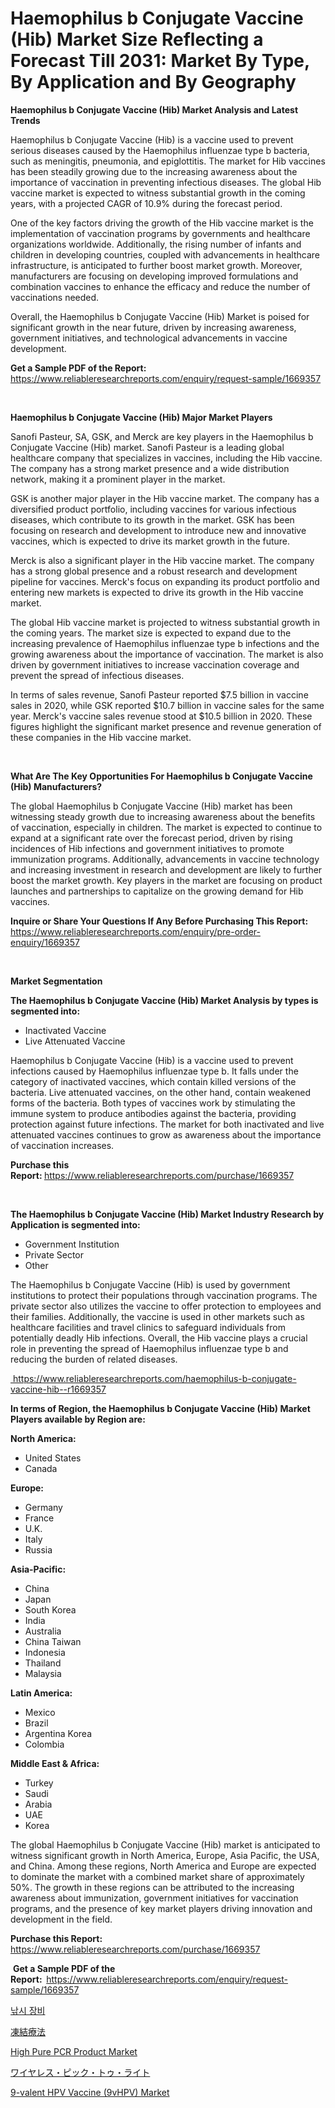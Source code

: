 <p><h1>Haemophilus b Conjugate Vaccine (Hib) Market Size Reflecting a Forecast Till 2031: Market By Type, By Application and By Geography</h1></p><p><strong>Haemophilus b Conjugate Vaccine (Hib) Market Analysis and Latest Trends</strong></p>
<p><p>Haemophilus b Conjugate Vaccine (Hib) is a vaccine used to prevent serious diseases caused by the Haemophilus influenzae type b bacteria, such as meningitis, pneumonia, and epiglottitis. The market for Hib vaccines has been steadily growing due to the increasing awareness about the importance of vaccination in preventing infectious diseases. The global Hib vaccine market is expected to witness substantial growth in the coming years, with a projected CAGR of 10.9% during the forecast period.</p><p>One of the key factors driving the growth of the Hib vaccine market is the implementation of vaccination programs by governments and healthcare organizations worldwide. Additionally, the rising number of infants and children in developing countries, coupled with advancements in healthcare infrastructure, is anticipated to further boost market growth. Moreover, manufacturers are focusing on developing improved formulations and combination vaccines to enhance the efficacy and reduce the number of vaccinations needed.</p><p>Overall, the Haemophilus b Conjugate Vaccine (Hib) Market is poised for significant growth in the near future, driven by increasing awareness, government initiatives, and technological advancements in vaccine development.</p></p>
<p><strong>Get a Sample PDF of the Report:&nbsp;</strong> <a href="https://www.reliableresearchreports.com/enquiry/request-sample/1669357">https://www.reliableresearchreports.com/enquiry/request-sample/1669357</a></p>
<p>&nbsp;</p>
<p><strong>Haemophilus b Conjugate Vaccine (Hib) Major Market Players</strong></p>
<p><p>Sanofi Pasteur, SA, GSK, and Merck are key players in the Haemophilus b Conjugate Vaccine (Hib) market. Sanofi Pasteur is a leading global healthcare company that specializes in vaccines, including the Hib vaccine. The company has a strong market presence and a wide distribution network, making it a prominent player in the market.</p><p>GSK is another major player in the Hib vaccine market. The company has a diversified product portfolio, including vaccines for various infectious diseases, which contribute to its growth in the market. GSK has been focusing on research and development to introduce new and innovative vaccines, which is expected to drive its market growth in the future.</p><p>Merck is also a significant player in the Hib vaccine market. The company has a strong global presence and a robust research and development pipeline for vaccines. Merck's focus on expanding its product portfolio and entering new markets is expected to drive its growth in the Hib vaccine market.</p><p>The global Hib vaccine market is projected to witness substantial growth in the coming years. The market size is expected to expand due to the increasing prevalence of Haemophilus influenzae type b infections and the growing awareness about the importance of vaccination. The market is also driven by government initiatives to increase vaccination coverage and prevent the spread of infectious diseases.</p><p>In terms of sales revenue, Sanofi Pasteur reported $7.5 billion in vaccine sales in 2020, while GSK reported $10.7 billion in vaccine sales for the same year. Merck's vaccine sales revenue stood at $10.5 billion in 2020. These figures highlight the significant market presence and revenue generation of these companies in the Hib vaccine market.</p></p>
<p>&nbsp;</p>
<p><strong>What Are The Key Opportunities For Haemophilus b Conjugate Vaccine (Hib) Manufacturers?</strong></p>
<p><p>The global Haemophilus b Conjugate Vaccine (Hib) market has been witnessing steady growth due to increasing awareness about the benefits of vaccination, especially in children. The market is expected to continue to expand at a significant rate over the forecast period, driven by rising incidences of Hib infections and government initiatives to promote immunization programs. Additionally, advancements in vaccine technology and increasing investment in research and development are likely to further boost the market growth. Key players in the market are focusing on product launches and partnerships to capitalize on the growing demand for Hib vaccines.</p></p>
<p><strong>Inquire or Share Your Questions If Any Before Purchasing This Report:</strong> <a href="https://www.reliableresearchreports.com/enquiry/pre-order-enquiry/1669357">https://www.reliableresearchreports.com/enquiry/pre-order-enquiry/1669357</a></p>
<p>&nbsp;</p>
<p><strong>Market Segmentation</strong></p>
<p><strong>The Haemophilus b Conjugate Vaccine (Hib) Market Analysis by types is segmented into:</strong></p>
<p><ul><li>Inactivated Vaccine</li><li>Live Attenuated Vaccine</li></ul></p>
<p><p>Haemophilus b Conjugate Vaccine (Hib) is a vaccine used to prevent infections caused by Haemophilus influenzae type b. It falls under the category of inactivated vaccines, which contain killed versions of the bacteria. Live attenuated vaccines, on the other hand, contain weakened forms of the bacteria. Both types of vaccines work by stimulating the immune system to produce antibodies against the bacteria, providing protection against future infections. The market for both inactivated and live attenuated vaccines continues to grow as awareness about the importance of vaccination increases.</p></p>
<p><strong>Purchase this Report:&nbsp;</strong><a href="https://www.reliableresearchreports.com/purchase/1669357">https://www.reliableresearchreports.com/purchase/1669357</a></p>
<p>&nbsp;</p>
<p><strong>The Haemophilus b Conjugate Vaccine (Hib) Market Industry Research by Application is segmented into:</strong></p>
<p><ul><li>Government Institution</li><li>Private Sector</li><li>Other</li></ul></p>
<p><p>The Haemophilus b Conjugate Vaccine (Hib) is used by government institutions to protect their populations through vaccination programs. The private sector also utilizes the vaccine to offer protection to employees and their families. Additionally, the vaccine is used in other markets such as healthcare facilities and travel clinics to safeguard individuals from potentially deadly Hib infections. Overall, the Hib vaccine plays a crucial role in preventing the spread of Haemophilus influenzae type b and reducing the burden of related diseases.</p></p>
<p><a href="https://www.reliableresearchreports.com/haemophilus-b-conjugate-vaccine-hib--r1669357">&nbsp;https://www.reliableresearchreports.com/haemophilus-b-conjugate-vaccine-hib--r1669357</a></p>
<p><strong>In terms of Region, the Haemophilus b Conjugate Vaccine (Hib) Market Players available by Region are:</strong></p>
<p>
    <p> <strong> North America: </strong>
        <ul>
            <li>United States</li>
            <li>Canada</li>
        </ul>
        </p> 
    <p> <strong> Europe: </strong>
        <ul>
            <li>Germany</li>
            <li>France</li>
            <li>U.K.</li>
            <li>Italy</li>
            <li>Russia</li>
        </ul>
        </p> 
    <p> <strong> Asia-Pacific: </strong>
        <ul>
            <li>China</li>
            <li>Japan</li>
            <li>South Korea</li>
            <li>India</li>
            <li>Australia</li>
            <li>China Taiwan</li>
            <li>Indonesia</li>
            <li>Thailand</li>
            <li>Malaysia</li>
        </ul>
        </p> 
    <p> <strong> Latin America: </strong>
        <ul>
            <li>Mexico</li>
            <li>Brazil</li>
            <li>Argentina Korea</li>
            <li>Colombia</li>
        </ul>
        </p> 
    <p> <strong> Middle East & Africa: </strong>
        <ul>
            <li>Turkey</li>
            <li>Saudi</li>
            <li>Arabia</li>
            <li>UAE</li>
            <li>Korea</li>
        </ul>
    </p>
    </p>
<p><p>The global Haemophilus b Conjugate Vaccine (Hib) market is anticipated to witness significant growth in North America, Europe, Asia Pacific, the USA, and China. Among these regions, North America and Europe are expected to dominate the market with a combined market share of approximately 50%. The growth in these regions can be attributed to the increasing awareness about immunization, government initiatives for vaccination programs, and the presence of key market players driving innovation and development in the field.</p></p>
<p><strong>Purchase this Report: </strong><a href="https://www.reliableresearchreports.com/purchase/1669357">https://www.reliableresearchreports.com/purchase/1669357</a></p>
<p>&nbsp;<strong>Get a Sample PDF of the Report:&nbsp;&nbsp;</strong><a href="https://www.reliableresearchreports.com/enquiry/request-sample/1669357">https://www.reliableresearchreports.com/enquiry/request-sample/1669357</a></p>
<p><strong></strong></p>
<p><p><a href="https://medium.com/@fabiancobuc20222022/2024-2031%EB%85%84-%EA%B8%B0%EA%B0%84%EC%9D%84-%EC%9C%84%ED%95%9C-%EB%82%9A%EC%8B%9C-%EC%9E%A5%EB%B9%84-%EC%8B%9C%EC%9E%A5-%EB%8F%99%ED%96%A5-%EB%B0%8F-%EC%8B%9C%EC%9E%A5-%EB%B6%84%EC%84%9D%EC%9D%84-%EC%98%88%EC%83%81%ED%95%A9%EB%8B%88%EB%8B%A4-1120b89e1c89">낚시 장비</a></p><p><a href="https://medium.com/@rexkhler2023/cryotherapy%E5%B8%82%E5%A0%B4%E5%88%86%E6%9E%90-%E3%81%9D%E3%81%AEcagr-%E5%B8%82%E5%A0%B4%E3%82%BB%E3%82%B0%E3%83%A1%E3%83%B3%E3%83%86%E3%83%BC%E3%82%B7%E3%83%A7%E3%83%B3-%E3%81%8A%E3%82%88%E3%81%B3%E3%82%B0%E3%83%AD%E3%83%BC%E3%83%90%E3%83%AB%E7%94%A3%E6%A5%AD%E6%A6%82%E8%A6%81-226ac3a91c8c">凍結療法</a></p><p><a href="https://github.com/brentleyjimmiealvaradoz4l1rea/Market-Research-Report-List-2/blob/main/high-pure-pcr-product-market.md">High Pure PCR Product Market</a></p><p><a href="https://medium.com/@jaremington56/%E3%83%AF%E3%82%A4%E3%83%A4%E3%83%AC%E3%82%B9%E3%83%94%E3%83%83%E3%82%AF%E3%83%88%E3%82%A5%E3%83%A9%E3%82%A4%E3%83%88%E5%B8%82%E5%A0%B4%E3%81%AE%E3%82%A4%E3%83%B3%E3%82%B5%E3%82%A4%E3%83%88-%E5%B8%82%E5%A0%B4%E5%8B%95%E5%90%91-%E6%88%90%E9%95%B7-2024%E5%B9%B4%E3%81%8B%E3%82%892031%E5%B9%B4%E3%81%BE%E3%81%A7%E3%81%AE%E4%BA%88%E6%B8%AC-bd7445a96c7d">ワイヤレス・ピック・トゥ・ライト</a></p><p><a href="https://github.com/Angelnienowdseej3e45z3p8c/Market-Research-Report-List-2/blob/main/9-valent-hpv-vaccine-9vhpv-market.md">9-valent HPV Vaccine (9vHPV) Market</a></p></p>